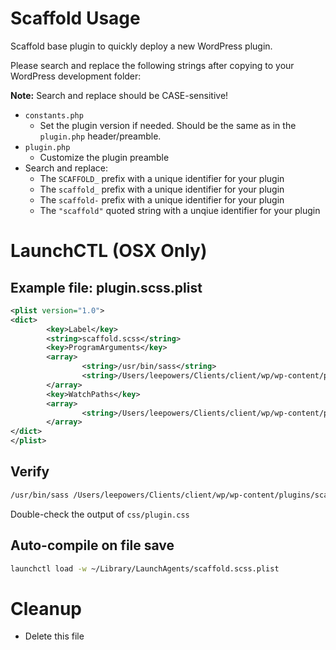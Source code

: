 # Scaffold Usage

Scaffold base plugin to quickly deploy a new WordPress plugin.

Please search and replace the following strings after copying to your WordPress development folder:

**Note:** Search and replace should be CASE-sensitive!

* `constants.php`
  * Set the plugin version if needed. Should be the same as in the `plugin.php` header/preamble.
* `plugin.php`
  * Customize the plugin preamble
* Search and replace:
  * The `SCAFFOLD_` prefix with a unique identifier for your plugin
  * The `scaffold_` prefix with a unique identifier for your plugin
  * The `scaffold-` prefix with a unique identifier for your plugin
  * The `"scaffold"` quoted string with a unqiue identifier for your plugin


# LaunchCTL (OSX Only)

## Example file: plugin.scss.plist

```xml
<plist version="1.0">
<dict>
		<key>Label</key>
		<string>scaffold.scss</string>
		<key>ProgramArguments</key>
		<array>
				<string>/usr/bin/sass</string>
				<string>/Users/leepowers/Clients/client/wp/wp-content/plugins/scaffold/ui/scss/_plugin.scss:/Users/leepowers/Clients/client/wp/wp-content/plugins/scaffold/ui/css/plugin.css</string>
		</array>
		<key>WatchPaths</key>
		<array>
				<string>/Users/leepowers/Clients/client/wp/wp-content/plugins/scaffold/ui/scss/</string>
		</array>
</dict>
</plist>
```

## Verify

```bash
/usr/bin/sass /Users/leepowers/Clients/client/wp/wp-content/plugins/scaffold/ui/scss/_plugin.scss:/Users/leepowers/Clients/client/wp/wp-content/plugins/scaffold/ui/css/plugin.css
```

Double-check the output of `css/plugin.css`

## Auto-compile on file save

```bash
launchctl load -w ~/Library/LaunchAgents/scaffold.scss.plist
```

# Cleanup

* Delete this file